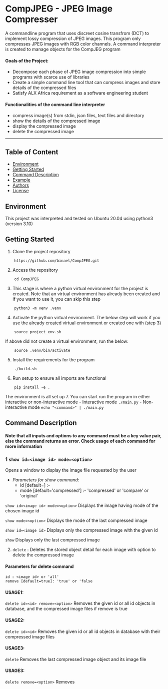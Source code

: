 # CompJPEG - JPEG Image Compresser

A commandline program that uses discreet cosine transfrom (DCT) to implement lossy compression of JPEG images. This program only compresses JPEG images with RGB color channels. A command interpreter is created to manage objects for the CompJEG program

#### Goals of the Project: 
* Decompose each phase of JPEG image compression into simple programs with scarce use of libraries
* Create a simple command line tool that can compress images and store details of the compressed files
* Satisfy ALX Africa requirement as a software engineering student

#### Functionalities of the command line interpreter
* compress image(s) from stdin, json files, text files and directory
* show the details of the compressed image
* display the compressed image
* delete the compressed image

---

## Table of Content
* [Environment](#environment)
* [Getting Started](#getting-started)
* [Command Description](#command-description)
* [Example](#example)
* [Authors](#authors)
* [License](#license)

## Environment
This project was interpreted and tested on Ubuntu 20.04 using python3 (version 3.10)

## Getting Started
1. Clone the project repository
```
	https://github.com/binael/CompJPEG.git
```
2. Access the repository
```
	cd CompJPEG
```
3. This stage is where a python virtual environment for the project is created. Note that an virtual environment has already been created and if you want to use it, you can skip this step
```
	python3 -m venv .venv
```
4. Activate the python virtual environment. The below step will work if you use the already created virtual environment or created one with (step 3)
```
	source project_env.sh
```
If above did not create a virtual environment, run the below:
```
	source .venv/bin/activate
```
5. Install the requirements for the program
```
	./build.sh
```
6. Run setup to ensure all imports are functional
```
	pip install -e .
```
The environment is all set up
7. You can start run the program in either interactive or non-interactive mode
	- Interactive mode
	```
		./main.py
	```
	- Non-interactive mode
	```
		echo "<command>" | ./main.py
	```

## Command Description
#### Note that all inputs and options to any command must be a key value pair, else the command returns an error. Check usage of each command for more information

### 1 `show id=<image id> mode=<option>`
Opens a window to display the image file requested by the user
* _Parameters for show command_:
	- id [default=<last compressed image id>] :- <image id>
	- mode [default='compressed'] :- 'compressed' or 'compare' or 'original'

`show id=<image id> mode=<option>` Displays the image having mode of the chosen image id

`show mode=<option>` Displays the mode of the last compressed image

`show id=<image id>` Displays only the compressed image with the given id

`show` Displays only the last compressed image

2. `delete` : Deletes the stored object detail for each image with option to delete the compressed image
#### Parameters for delete command
	id : <image id> or 'all'
	remove [default=true]: 'true' or 'false
#### USAGE1:
`delete id=<id> remove=<option>` Removes the given id or all id objects in database, and the compressed image files if remove is true
#### USAGE2:
`delete id=<id>` Removes the given id or all id objects in database with their compressed image files
#### USAGE3:
`delete` Removes the last compressed image object and its image file
#### USAGE3:
`delete remove=<option>` Removes

